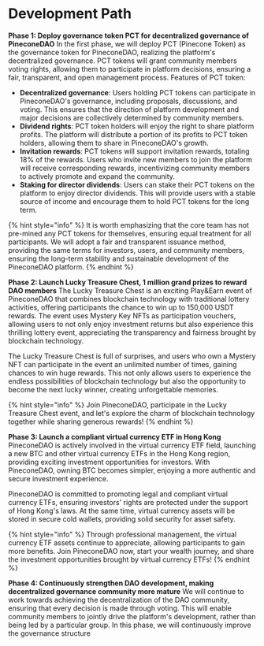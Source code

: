 # Development Path

**Phase 1: Deploy governance token PCT for decentralized governance of PineconeDAO** In the first phase, we will deploy PCT (Pinecone Token) as the governance token for PineconeDAO, realizing the platform's decentralized governance. PCT tokens will grant community members voting rights, allowing them to participate in platform decisions, ensuring a fair, transparent, and open management process. Features of PCT token:

* **Decentralized governance**: Users holding PCT tokens can participate in PineconeDAO's governance, including proposals, discussions, and voting. This ensures that the direction of platform development and major decisions are collectively determined by community members.
* **Dividend rights**: PCT token holders will enjoy the right to share platform profits. The platform will distribute a portion of its profits to PCT token holders, allowing them to share in PineconeDAO's growth.
* **Invitation rewards**: PCT tokens will support invitation rewards, totaling 18% of the rewards. Users who invite new members to join the platform will receive corresponding rewards, incentivizing community members to actively promote and expand the community.
* **Staking for director dividends**: Users can stake their PCT tokens on the platform to enjoy director dividends. This will provide users with a stable source of income and encourage them to hold PCT tokens for the long term.

{% hint style="info" %}
It is worth emphasizing that the core team has not pre-mined any PCT tokens for themselves, ensuring equal treatment for all participants. We will adopt a fair and transparent issuance method, providing the same terms for investors, users, and community members, ensuring the long-term stability and sustainable development of the PineconeDAO platform.
{% endhint %}

**Phase 2: Launch Lucky Treasure Chest, 1 million grand prizes to reward DAO members** The Lucky Treasure Chest is an exciting Play\&Earn event of PineconeDAO that combines blockchain technology with traditional lottery activities, offering participants the chance to win up to 150,000 USDT rewards. The event uses Mystery Key NFTs as participation vouchers, allowing users to not only enjoy investment returns but also experience this thrilling lottery event, appreciating the transparency and fairness brought by blockchain technology.

The Lucky Treasure Chest is full of surprises, and users who own a Mystery NFT can participate in the event an unlimited number of times, gaining chances to win huge rewards. This not only allows users to experience the endless possibilities of blockchain technology but also the opportunity to become the next lucky winner, creating unforgettable memories.

{% hint style="info" %}
Join PineconeDAO, participate in the Lucky Treasure Chest event, and let's explore the charm of blockchain technology together while sharing generous rewards!
{% endhint %}

**Phase 3: Launch a compliant virtual currency ETF in Hong Kong** PineconeDAO is actively involved in the virtual currency ETF field, launching a new BTC and other virtual currency ETFs in the Hong Kong region, providing exciting investment opportunities for investors. With PineconeDAO, owning BTC becomes simpler, enjoying a more authentic and secure investment experience.

PineconeDAO is committed to promoting legal and compliant virtual currency ETFs, ensuring investors' rights are protected under the support of Hong Kong's laws. At the same time, virtual currency assets will be stored in secure cold wallets, providing solid security for asset safety.

{% hint style="info" %}
Through professional management, the virtual currency ETF assets continue to appreciate, allowing participants to gain more benefits. Join PineconeDAO now, start your wealth journey, and share the investment opportunities brought by virtual currency ETFs!
{% endhint %}

**Phase 4: Continuously strengthen DAO development, making decentralized governance community more mature** We will continue to work towards achieving the decentralization of the DAO community, ensuring that every decision is made through voting. This will enable community members to jointly drive the platform's development, rather than being led by a particular group. In this phase, we will continuously improve the governance structure
